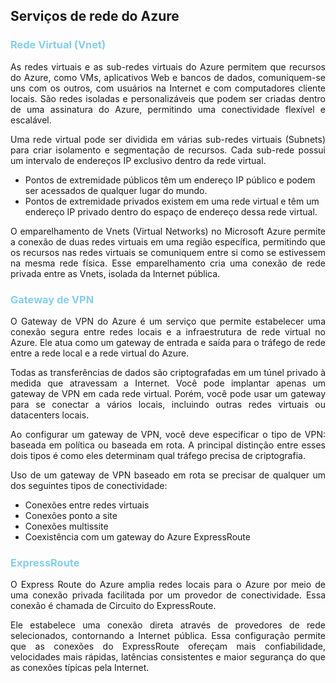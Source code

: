## Serviços de rede do Azure

<h3><strong style='color: skyblue'>Rede Virtual (Vnet)</strong></h3>

<p align="justify">As redes virtuais e as sub-redes virtuais do Azure permitem que recursos do Azure, como VMs, aplicativos Web e bancos de dados, comuniquem-se uns com os outros, com usuários na Internet e com computadores cliente locais. São redes isoladas e personalizáveis que podem ser criadas dentro de uma assinatura do Azure, permitindo uma conectividade flexível e escalável.</p> 

<p align="justify">Uma rede virtual pode ser dividida em várias sub-redes virtuais (Subnets) para criar isolamento e segmentação de recursos. Cada sub-rede possui um intervalo de endereços IP exclusivo dentro da rede virtual.</p>

- Pontos de extremidade públicos têm um endereço IP público e podem ser acessados de qualquer lugar do mundo.
- Pontos de extremidade privados existem em uma rede virtual e têm um endereço IP privado dentro do espaço de endereço dessa rede virtual.

<p align="justify">O emparelhamento de Vnets (Virtual Networks) no Microsoft Azure permite a conexão de duas redes virtuais em uma região específica, permitindo que os recursos nas redes virtuais se comuniquem entre si como se estivessem na mesma rede física. Esse emparelhamento cria uma conexão de rede privada entre as Vnets, isolada da Internet pública.</p>

<h3><strong style='color: skyblue'>Gateway de VPN</strong></h3>

<p align="justify">O Gateway de VPN do Azure é um serviço que permite estabelecer uma conexão segura entre redes locais e a infraestrutura de rede virtual no Azure. Ele atua como um gateway de entrada e saída para o tráfego de rede entre a rede local e a rede virtual do Azure.</p>

<p align="justify">Todas as transferências de dados são criptografadas em um túnel privado à medida que atravessam a Internet. Você pode implantar apenas um gateway de VPN em cada rede virtual. Porém, você pode usar um gateway para se conectar a vários locais, incluindo outras redes virtuais ou datacenters locais.</p>

<p align="justify">Ao configurar um gateway de VPN, você deve especificar o tipo de VPN: baseada em política ou baseada em rota. A principal distinção entre esses dois tipos é como eles determinam qual tráfego precisa de criptografia.</p>

<p align="justify">Uso de um gateway de VPN baseado em rota se precisar de qualquer um dos seguintes tipos de conectividade:</p>

- Conexões entre redes virtuais
- Conexões ponto a site
- Conexões multissite
- Coexistência com um gateway do Azure ExpressRoute

<h3><strong style='color: skyblue'> ExpressRoute</strong></h3>

<p align="justify">O Express Route do Azure amplia redes locais para o Azure por meio de uma conexão privada facilitada por um provedor de conectividade. Essa conexão é chamada de Circuito do ExpressRoute. 
</p>
<p align="justify">Ele estabelece uma conexão direta através de provedores de rede selecionados, contornando a Internet pública. Essa configuração permite que as conexões do ExpressRoute ofereçam mais confiabilidade, velocidades mais rápidas, latências consistentes e maior segurança do que as conexões típicas pela Internet.</p>